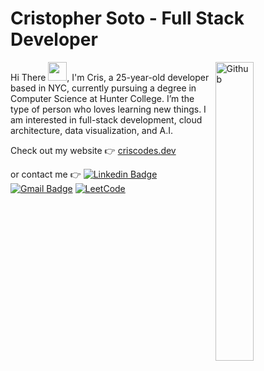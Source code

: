 # Cristopher Soto - Full Stack Developer
<img width="35%" align="right" alt="Github" src="https://user-images.githubusercontent.com/48678280/88862734-4903af80-d201-11ea-968b-9c939d88a37c.gif" />

Hi There  <img src="https://raw.githubusercontent.com/iampavangandhi/iampavangandhi/master/gifs/Hi.gif" width="30px"></h2>, 
I'm Cris, a 25-year-old developer based in NYC, currently pursuing a degree in Computer Science at Hunter College. I’m the type of person who loves learning new things.
I am interested in full-stack development, cloud architecture, data visualization, and A.I.

Check out my website :point_right: <a href="http://criscodes.dev/" target="_blank">criscodes.dev</a>

or contact me :point_right: [![Linkedin Badge](https://img.shields.io/badge/-Linkedin-4169E1?style=flat-square&logo=Linkedin&logoColor=white&&link=https://www.linkedin.com/in/cristopher-soto-870106224/)](https://www.linkedin.com/in/cristopher-soto-870106224/)
[![Gmail Badge](https://img.shields.io/badge/-Gmail-c14438?style=flat-square&logo=Gmail&logoColor=white&link=mailto:criscodesnyc@gmail.com)](mailto:criscodesnyc@gmail.com)
[![LeetCode](https://img.shields.io/badge/LeetCode-000000?style=flat-square&logo=LeetCode&logoColor=#d16c06&&link=https://leetcode.com/criscode97/)](https://leetcode.com/criscode97/)


<!---
criscode97/criscode97 is a ✨ special ✨ repository because its `README.md` (this file) appears on your GitHub profile.
You can click the Preview link to take a look at your changes.
--->
